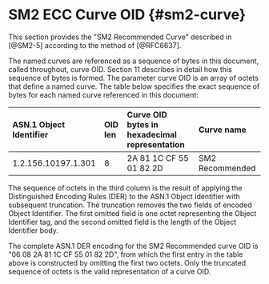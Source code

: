 # SM2 ECC Curve OID {#sm2-curve}

<!--TODO: what other curves are available? GmSSL lists 3 other ones.-->

This section provides the "SM2 Recommended Curve" described in
[@SM2-5] according to the method of [@RFC6637].

<!--TODO: from 6637-->
The named curves are referenced as a sequence of bytes in this
document, called throughout, curve OID.  Section 11 describes in
detail how this sequence of bytes is formed.
The parameter curve OID is an array of octets that define a named
curve.  The table below specifies the exact sequence of bytes for
each named curve referenced in this document:

ASN.1 Object Identifier | OID len | Curve OID bytes in hexadecimal representation | Curve name
:------|:-----|:----|:---
1.2.156.10197.1.301 | 8 | 2A 81 1C CF 55 01 82 2D | SM2 Recommended

<!--TODO, most text from 6637 below-->

The sequence of octets in the third column is the result of applying
the Distinguished Encoding Rules (DER) to the ASN.1 Object Identifier
with subsequent truncation.  The truncation removes the two fields of
encoded Object Identifier.  The first omitted field is one octet
representing the Object Identifier tag, and the second omitted field
is the length of the Object Identifier body.

The complete ASN.1 DER encoding for the SM2 Recommended curve
OID is "06 08 2A 81 1C CF 55 01 82 2D", from which the first entry in
the table above is constructed by omitting the first two octets. Only
the truncated sequence of octets is the valid representation of a curve
OID.

